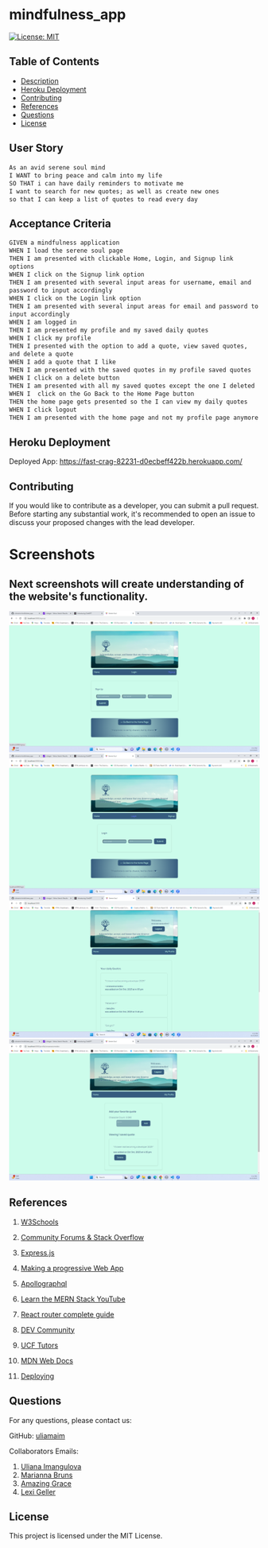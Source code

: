 # mindfulness_app


[![License: MIT](https://img.shields.io/badge/License-MIT-brightgreen.svg)](https://opensource.org/licenses/MIT)


## Table of Contents
- [Description](#description)
- [Heroku Deployment](#heroku)
- [Contributing](#contributing)
- [References](#references)
- [Questions](#questions)
- [License](#license)


## User Story

```
As an avid serene soul mind
I WANT to bring peace and calm into my life
SO THAT i can have daily reminders to motivate me
I want to search for new quotes; as well as create new ones
so that I can keep a list of quotes to read every day

```


## Acceptance Criteria

```
GIVEN a mindfulness application
WHEN I load the serene soul page
THEN I am presented with clickable Home, Login, and Signup link options
WHEN I click on the Signup link option 
THEN I am presented with several input areas for username, email and password to input accordingly
WHEN I click on the Login link option 
THEN I am presented with several input areas for email and password to input accordingly
WHEN I am logged in 
THEN I am presented my profile and my saved daily quotes
WHEN I click my profile
THEN I presented with the option to add a quote, view saved quotes, and delete a quote
WHEN I add a quote that I like
THEN I am presented with the saved quotes in my profile saved quotes
WHEN I click on a delete button
THEN I am presented with all my saved quotes except the one I deleted 
WHEN I  click on the Go Back to the Home Page button
THEN the home page gets presented so the I can view my daily quotes
WHEN I click logout 
THEN I am presented with the home page and not my profile page anymore
```


## Heroku Deployment

Deployed App: https://fast-crag-82231-d0ecbeff422b.herokuapp.com/

## Contributing

If you would like to contribute as a developer, you can submit a pull request. Before starting any substantial work, it's recommended to open an issue to discuss your proposed changes with the lead developer.


# Screenshots

## Next screenshots will create understanding of the website's functionality.
![HP](Assets\1signup.png)
![Login](Assets\2login.png)
![Signup](Assets\3profile.png)
![quotes](Assets\4quotes.png)

 
## References

1. <a href = https://www.w3schools.com/>W3Schools</a>


2. <a href = https://stackoverflow.com/>Community Forums & Stack Overflow</a>


3. <a href =https://expressjs.com/>Express.js</a>


4. <a href =https://create-react-app.dev/docs/making-a-progressive-web-app>Making a progressive Web App</a>


5. <a href =https://www.apollographql.com/tutorials/fullstack-quickstart/04-writing-query-resolvers/>Apollographql</a>


6. [Learn the MERN Stack YouTube](https://www.youtube.com/playlist?list=PLillGF-RfqbbiTGgA77tGO426V3hRF9iE)


7. <a href =https://www.sitepoint.com/react-router-complete-guide/>React router complete guide</a>


8. <a href =https://dev.to/>DEV Community</a>


9. <a href =https://calendly.com/d/dnc-wpf-c7s>UCF Tutors</a>


10. <a href =https://developer.mozilla.org/en-US/docs/Glossary/MVC>MDN Web Docs</a>


11. <a href =https://coding-boot-camp.github.io/full-stack/mongodb/deploy-with-heroku-and-mongodb-atlas>Deploying</a>




## Questions


For any questions, please contact us:


GitHub: [uliamaim](https://github.com/ulianaim/mindfulness_app)


Collaborators Emails:
1. [Uliana Imangulova](https://github.com/ulianaim)
2. [Marianna Bruns](https://github.com/marbfree)
3. [Amazing Grace]()
4. [Lexi Geller]()

## License


This project is licensed under the MIT License.